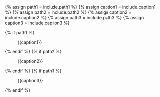 {% assign path1 = include.path1 %}
{% assign caption1 = include.caption1 %}
{% assign path2 = include.path2 %}
{% assign caption2 = include.caption2 %}
{% assign path3 = include.path3 %}
{% assign caption3 = include.caption3 %}

<div class="figure_multi">
	{% if path1 %}
	<div class="figure_inner">
		<figure>
		    <img src="{{path1}}" alt="" />
			<figcaption>{{caption1}}</figcaption>
		</figure>
	</div>
	{% endif %}
	{% if path2 %}
	<div class="figure_inner">
		<figure>
		    <img src="{{path2}}" alt="" />
			<figcaption>{{caption2}}</figcaption>
		</figure>
	</div>
	{% endif %}
	{% if path3 %}
	<div class="figure_inner">
		<figure>
		    <img src="{{path3}}" alt="" />
			<figcaption>{{caption3}}</figcaption>
		</figure>
	</div>
	{% endif %}
</div>